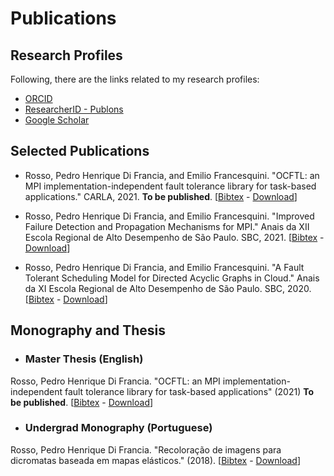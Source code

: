 # Publications

## Research Profiles
Following, there are the links related to my research profiles:

* [ORCID](https://orcid.org/0000-0001-6482-8745)
* [ResearcherID - Publons](https://publons.com/researcher/4555983) 
* [Google Scholar](https://scholar.google.com/citations?user=rtONezgAAAAJ&hl=en&authuser=1&oi=ao) 

## Selected Publications

* Rosso, Pedro Henrique Di Francia, and Emilio Francesquini. "OCFTL: an MPI implementation-independent fault tolerance library for task-based applications." CARLA, 2021. **To be published**. [[Bibtex](/documents/carla2021.bib) - [Download](/documents/carla2021.pdf)]

* Rosso, Pedro Henrique Di Francia, and Emilio Francesquini. "Improved Failure Detection and Propagation Mechanisms for MPI." Anais da XII Escola Regional de Alto Desempenho de São Paulo. SBC, 2021. [[Bibtex](/documents/erad2021.bib) - [Download](/documents/erad2021.pdf)]

* Rosso, Pedro Henrique Di Francia, and Emilio Francesquini. "A Fault Tolerant Scheduling Model for Directed Acyclic Graphs in Cloud." Anais da XI Escola Regional de Alto Desempenho de São Paulo. SBC, 2020. [[Bibtex](/documents/erad2020.bib) - [Download](/documents/erad2020.pdf)]

## Monography and Thesis

* ### Master Thesis (English)
Rosso, Pedro Henrique Di Francia. "OCFTL: an MPI implementation-independent fault tolerance library for task-based applications" (2021) **To be published**. [[Bibtex](/documents/thesis.bib) - [Download](/documents/thesis.pdf)]

* ### Undergrad Monography (Portuguese)
Rosso, Pedro Henrique Di Francia. "Recoloração de imagens para dicromatas baseada em mapas elásticos." (2018). [[Bibtex](/documents/tcc.bib) - [Download](/documents/tcc.pdf)]